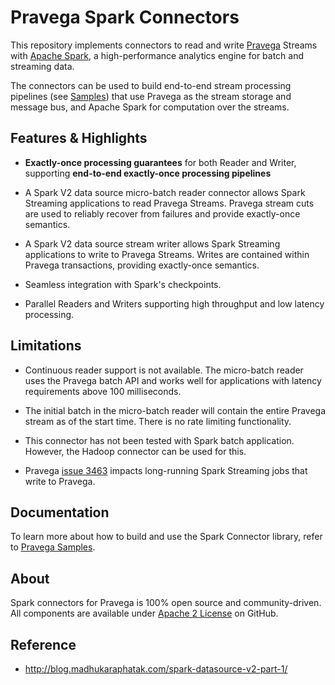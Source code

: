 <!--
Copyright (c) 2017 Dell Inc., or its subsidiaries. All Rights Reserved.

Licensed under the Apache License, Version 2.0 (the "License");
you may not use this file except in compliance with the License.
You may obtain a copy of the License at

    http://www.apache.org/licenses/LICENSE-2.0
-->
# Pravega Spark Connectors

This repository implements connectors to read and write [Pravega](http://pravega.io/) Streams
with [Apache Spark](http://spark.apache.org/),
a high-performance analytics engine for batch and streaming data.

The connectors can be used to build end-to-end stream processing pipelines
(see [Samples](https://github.com/pravega/pravega-samples))
that use Pravega as the stream storage and message bus, and Apache Spark for computation over the streams.


## Features & Highlights

  - **Exactly-once processing guarantees** for both Reader and Writer, supporting **end-to-end exactly-once processing pipelines**

  - A Spark V2 data source micro-batch reader connector allows Spark Streaming applications to read Pravega Streams.
    Pravega stream cuts are used to reliably recover from failures and provide exactly-once semantics.

  - A Spark V2 data source stream writer allows Spark Streaming applications to write to Pravega Streams.
    Writes are contained within Pravega transactions, providing exactly-once semantics.

  - Seamless integration with Spark's checkpoints.

  - Parallel Readers and Writers supporting high throughput and low latency processing.

## Limitations

  - Continuous reader support is not available. The micro-batch reader uses the Pravega batch API and works well for
    applications with latency requirements above 100 milliseconds.

  - The initial batch in the micro-batch reader will contain the entire Pravega stream as of the start time.
    There is no rate limiting functionality.

  - This connector has not been tested with Spark batch application.
    However, the Hadoop connector can be used for this.

  - Pravega [issue 3463](https://github.com/pravega/pravega/issues/3463) impacts long-running
    Spark Streaming jobs that write to Pravega.

## Documentation

To learn more about how to build and use the Spark Connector library, refer to
[Pravega Samples](https://github.com/claudiofahey/pravega-samples/tree/spark-connector-examples).

## About

Spark connectors for Pravega is 100% open source and community-driven. All components are available
under [Apache 2 License](https://www.apache.org/licenses/LICENSE-2.0.html) on GitHub.

## Reference

- http://blog.madhukaraphatak.com/spark-datasource-v2-part-1/
